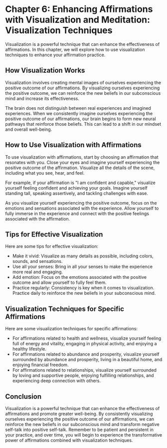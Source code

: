 Chapter 6: Enhancing Affirmations with Visualization and Meditation: Visualization Techniques
=============================================================================================

Visualization is a powerful technique that can enhance the effectiveness of affirmations. In this chapter, we will explore how to use visualization techniques to enhance your affirmation practice.

How Visualization Works
-----------------------

Visualization involves creating mental images of ourselves experiencing the positive outcome of our affirmations. By visualizing ourselves experiencing the positive outcome, we can reinforce the new beliefs in our subconscious mind and increase its effectiveness.

The brain does not distinguish between real experiences and imagined experiences. When we consistently imagine ourselves experiencing the positive outcome of our affirmations, our brain begins to form new neural pathways that reinforce those beliefs. This can lead to a shift in our mindset and overall well-being.

How to Use Visualization with Affirmations
------------------------------------------

To use visualization with affirmations, start by choosing an affirmation that resonates with you. Close your eyes and imagine yourself experiencing the positive outcome of the affirmation. Visualize all the details of the scene, including what you see, hear, and feel.

For example, if your affirmation is "I am confident and capable," visualize yourself feeling confident and achieving your goals. Imagine yourself standing tall, speaking assertively, and tackling challenges with ease.

As you visualize yourself experiencing the positive outcome, focus on the emotions and sensations associated with the experience. Allow yourself to fully immerse in the experience and connect with the positive feelings associated with the affirmation.

Tips for Effective Visualization
--------------------------------

Here are some tips for effective visualization:

* Make it vivid: Visualize as many details as possible, including colors, sounds, and sensations.
* Use all your senses: Bring in all your senses to make the experience more real and engaging.
* Add emotion: Focus on the emotions associated with the positive outcome and allow yourself to fully feel them.
* Practice regularly: Consistency is key when it comes to visualization. Practice daily to reinforce the new beliefs in your subconscious mind.

Visualization Techniques for Specific Affirmations
--------------------------------------------------

Here are some visualization techniques for specific affirmations:

* For affirmations related to health and wellness, visualize yourself feeling full of energy and vitality, engaging in physical activity, and enjoying a healthy lifestyle.
* For affirmations related to abundance and prosperity, visualize yourself surrounded by abundance and prosperity, living in a beautiful home, and enjoying financial freedom.
* For affirmations related to relationships, visualize yourself surrounded by loving and supportive people, enjoying fulfilling relationships, and experiencing deep connection with others.

Conclusion
----------

Visualization is a powerful technique that can enhance the effectiveness of affirmations and promote greater well-being. By consistently visualizing ourselves experiencing the positive outcome of our affirmations, we can reinforce the new beliefs in our subconscious mind and transform negative self-talk into positive self-talk. Remember to be patient and persistent in your practice, and over time, you will begin to experience the transformative power of affirmations combined with visualization techniques.
